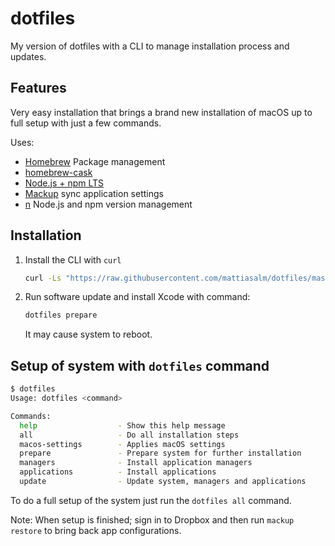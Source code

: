 # dotfiles

My version of dotfiles with a CLI to manage installation process and updates.

## Features

Very easy installation that brings a brand new installation of macOS up to full setup with just a few commands.

Uses:

- [Homebrew](https://brew.sh) Package management
- [homebrew-cask](https://github.com/Homebrew/homebrew-cask)
- [Node.js + npm LTS](https://nodejs.org/en/download/)
- [Mackup](https://github.com/lra/mackup) sync application settings
- [n](https://github.com/tj/n) Node.js and npm version management

## Installation

1. Install the CLI with `curl`

	```bash
	curl -Ls "https://raw.githubusercontent.com/mattiasalm/dotfiles/master/remote-install.sh" | bash
	```

2. Run software update and install Xcode with command:
	```bash
	dotfiles prepare
	```
	It may cause system to reboot.

## Setup of system with `dotfiles` command

```bash
$ dotfiles
Usage: dotfiles <command>

Commands:
  help                  - Show this help message
  all                   - Do all installation steps
  macos-settings        - Applies macOS settings
  prepare               - Prepare system for further installation
  managers              - Install application managers
  applications          - Install applications
  update                - Update system, managers and applications
```

To do a full setup of the system just run the `dotfiles all` command.

Note: When setup is finished; sign in to Dropbox and then run `mackup restore` to bring back app configurations.